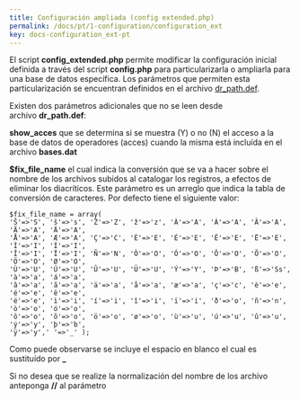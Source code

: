 ```yaml
---
title: Configuración ampliada (config extended.php)
permalink: /docs/pt/1-configuration/configuration_ext
key: docs-configuration_ext-pt
---
```


El script **config_extended.php** permite modificar la configuración inicial definida a través del script **config.php** para particularizarla o ampliarla para una base de datos específica. Los parámetros que permiten esta particularización se encuentran definidos en el archivo [dr_path.def](http://abcdwiki.net/Dr_path.def).

Existen dos parámetros adicionales que no se leen desde archivo **dr_path.def**:

**show_acces** que se determina si se muestra (Y) o no (N) el acceso a la base de datos de operadores (acces) cuando la misma está incluída en el archivo **bases.dat**

**$fix_file_name** el cual indica la conversión que se va a hacer sobre el nombre de los archivos subidos al catalogar los registros, a efectos de eliminar los diacríticos. Este parámetro es un arreglo que indica la tabla de conversión de caracteres. Por defecto tiene el siguiente valor:

```
$fix_file_name = array(
'Š'=>'S', 'š'=>'s', 'Ž'=>'Z', 'ž'=>'z', 'À'=>'A', 'Á'=>'A', 'Â'=>'A', 'Ã'=>'A', 'Ä'=>'A',
'Å'=>'A', 'Æ'=>'A', 'Ç'=>'C', 'È'=>'E', 'É'=>'E', 'Ê'=>'E', 'Ë'=>'E', 'Ì'=>'I', 'Í'=>'I',
'Î'=>'I', 'Ï'=>'I', 'Ñ'=>'N', 'Ò'=>'O', 'Ó'=>'O', 'Ô'=>'O', 'Õ'=>'O', 'Ö'=>'O', 'Ø'=>'O',
'Ù'=>'U', 'Ú'=>'U', 'Û'=>'U', 'Ü'=>'U', 'Ý'=>'Y', 'Þ'=>'B', 'ß'=>'Ss', 'à'=>'a', 'á'=>'a',
'â'=>'a', 'ã'=>'a', 'ä'=>'a', 'å'=>'a', 'æ'=>'a', 'ç'=>'c', 'è'=>'e', 'é'=>'e', 'ê'=>'e',
'ë'=>'e', 'ì'=>'i', 'í'=>'i', 'î'=>'i', 'ï'=>'i', 'ð'=>'o', 'ñ'=>'n', 'ò'=>'o', 'ó'=>'o',
'ô'=>'o', 'õ'=>'o', 'ö'=>'o', 'ø'=>'o', 'ù'=>'u', 'ú'=>'u', 'û'=>'u', 'ý'=>'y', 'þ'=>'b',
'ÿ'=>'y',' '=>'_' );

```

Como puede observarse se incluye el espacio en blanco el cual es sustituído por **_**

Si no desea que se realize la normalización del nombre de los archivo anteponga **//** al parámetro